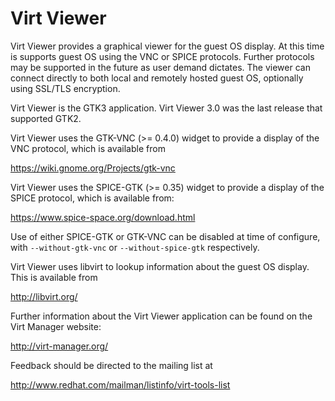 # Virt Viewer

Virt Viewer provides a graphical viewer for the guest OS
display. At this time is supports guest OS using the VNC
or SPICE protocols. Further protocols may be supported in
the future as user demand dictates. The viewer can connect
directly to both local and remotely hosted guest OS, optionally
using SSL/TLS encryption.

Virt Viewer is the GTK3 application. Virt Viewer 3.0 was
the last release that supported GTK2.

Virt Viewer uses the GTK-VNC (>= 0.4.0) widget to provide a
display of the VNC protocol, which is available from

  https://wiki.gnome.org/Projects/gtk-vnc

Virt Viewer uses the SPICE-GTK (>= 0.35) widget to provide a
display of the SPICE protocol, which is available from:

  https://www.spice-space.org/download.html

Use of either SPICE-GTK or GTK-VNC can be disabled at time
of configure, with `--without-gtk-vnc` or `--without-spice-gtk`
respectively.

Virt Viewer uses libvirt to lookup information about the
guest OS display. This is available from

  http://libvirt.org/

Further information about the Virt Viewer application can be
found on the Virt Manager website:

  http://virt-manager.org/

Feedback should be directed to the mailing list at

  http://www.redhat.com/mailman/listinfo/virt-tools-list
